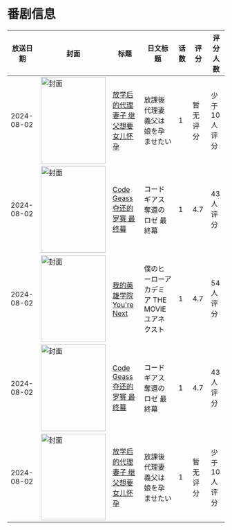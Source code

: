 # 番剧信息

|放送日期|封面|标题|日文标题|话数|评分|评分人数|
|---|---|---|---|---|---|---|
|2024-08-02|<img src="https://lain.bgm.tv/pic/cover/c/28/21/512029_C1Mqc.jpg" alt="封面" style="width:150px;height:200px;object-fit:cover;">|[放学后的代理妻子 继父想要女儿怀孕](https://bangumi.tv/subject/512029)|放課後代理妻 義父は娘を孕ませたい|1|暂无评分|少于10人评分|
|2024-08-02|<img src="https://lain.bgm.tv/pic/cover/c/3b/2d/470834_cIHQb.jpg" alt="封面" style="width:150px;height:200px;object-fit:cover;">|[Code Geass 夺还的罗赛 最终幕](https://bangumi.tv/subject/470834)|コードギアス 奪還のロゼ 最終幕|1|4.7|43人评分|
|2024-08-02|<img src="https://lain.bgm.tv/pic/cover/c/85/7e/449154_dsN22.jpg" alt="封面" style="width:150px;height:200px;object-fit:cover;">|[我的英雄学院 You're Next](https://bangumi.tv/subject/449154)|僕のヒーローアカデミア THE MOVIE ユアネクスト|1|4.7|54人评分|
|2024-08-02|<img src="https://lain.bgm.tv/pic/cover/c/3b/2d/470834_cIHQb.jpg" alt="封面" style="width:150px;height:200px;object-fit:cover;">|[Code Geass 夺还的罗赛 最终幕](https://bangumi.tv/subject/470834)|コードギアス 奪還のロゼ 最終幕|1|4.7|43人评分|
|2024-08-02|<img src="https://lain.bgm.tv/pic/cover/c/28/21/512029_C1Mqc.jpg" alt="封面" style="width:150px;height:200px;object-fit:cover;">|[放学后的代理妻子 继父想要女儿怀孕](https://bangumi.tv/subject/512029)|放課後代理妻 義父は娘を孕ませたい|1|暂无评分|少于10人评分|

